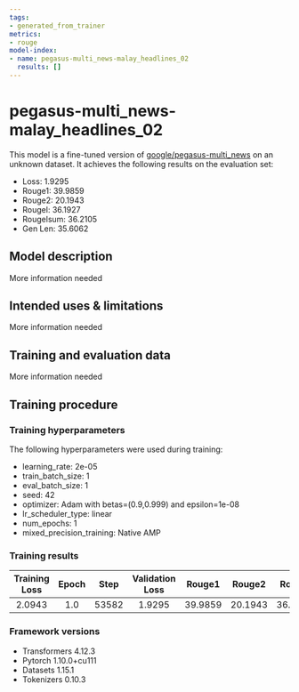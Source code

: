 ```yaml
---
tags:
- generated_from_trainer
metrics:
- rouge
model-index:
- name: pegasus-multi_news-malay_headlines_02
  results: []
---
```


<!-- This model card has been generated automatically according to the information the Trainer had access to. You
should probably proofread and complete it, then remove this comment. -->

# pegasus-multi_news-malay_headlines_02

This model is a fine-tuned version of [google/pegasus-multi_news](https://huggingface.co/google/pegasus-multi_news) on an unknown dataset.
It achieves the following results on the evaluation set:
- Loss: 1.9295
- Rouge1: 39.9859
- Rouge2: 20.1943
- Rougel: 36.1927
- Rougelsum: 36.2105
- Gen Len: 35.6062

## Model description

More information needed

## Intended uses & limitations

More information needed

## Training and evaluation data

More information needed

## Training procedure

### Training hyperparameters

The following hyperparameters were used during training:
- learning_rate: 2e-05
- train_batch_size: 1
- eval_batch_size: 1
- seed: 42
- optimizer: Adam with betas=(0.9,0.999) and epsilon=1e-08
- lr_scheduler_type: linear
- num_epochs: 1
- mixed_precision_training: Native AMP

### Training results

| Training Loss | Epoch | Step  | Validation Loss | Rouge1  | Rouge2  | Rougel  | Rougelsum | Gen Len |
|:-------------:|:-----:|:-----:|:---------------:|:-------:|:-------:|:-------:|:---------:|:-------:|
| 2.0943        | 1.0   | 53582 | 1.9295          | 39.9859 | 20.1943 | 36.1927 | 36.2105   | 35.6062 |


### Framework versions

- Transformers 4.12.3
- Pytorch 1.10.0+cu111
- Datasets 1.15.1
- Tokenizers 0.10.3
